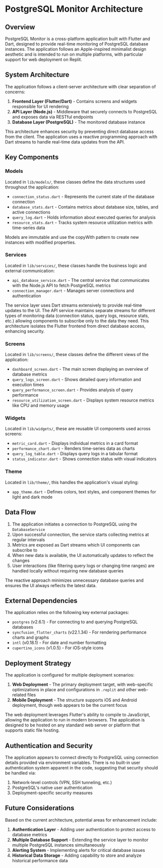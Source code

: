 # PostgreSQL Monitor Architecture

## Overview

PostgreSQL Monitor is a cross-platform application built with Flutter and Dart, designed to provide real-time monitoring of PostgreSQL database instances. The application follows an Apple-inspired minimalist design aesthetic and is intended to run on multiple platforms, with particular support for web deployment on Replit.

## System Architecture

The application follows a client-server architecture with clear separation of concerns:

1. **Frontend Layer (Flutter/Dart)** - Contains screens and widgets responsible for UI rendering
2. **API Layer (Node.js)** - Middleware that securely connects to PostgreSQL and exposes data via RESTful endpoints
3. **Database Layer (PostgreSQL)** - The monitored database instance

This architecture enhances security by preventing direct database access from the client. The application uses a reactive programming approach with Dart streams to handle real-time data updates from the API.

## Key Components

### Models

Located in `lib/models/`, these classes define the data structures used throughout the application:

- `connection_status.dart` - Represents the current state of the database connection
- `database_stats.dart` - Contains metrics about database size, tables, and active connections
- `query_log.dart` - Holds information about executed queries for analysis
- `resource_stats.dart` - Tracks system resource utilization metrics with time-series data

Models are immutable and use the copyWith pattern to create new instances with modified properties.

### Services

Located in `lib/services/`, these classes handle the business logic and external communication:

- `api_database_service.dart` - The central service that communicates with the Node.js API to fetch PostgreSQL metrics
- `connection_manager.dart` - Manages server connections and authentication

The service layer uses Dart streams extensively to provide real-time updates to the UI. The API service maintains separate streams for different types of monitoring data (connection status, query logs, resource stats, etc.) allowing components to subscribe only to the data they need. This architecture isolates the Flutter frontend from direct database access, enhancing security.

### Screens

Located in `lib/screens/`, these classes define the different views of the application:

- `dashboard_screen.dart` - The main screen displaying an overview of database metrics
- `query_logs_screen.dart` - Shows detailed query information and execution times
- `query_performance_screen.dart` - Provides analysis of query performance
- `resource_utilization_screen.dart` - Displays system resource metrics like CPU and memory usage

### Widgets

Located in `lib/widgets/`, these are reusable UI components used across screens:

- `metric_card.dart` - Displays individual metrics in a card format
- `performance_chart.dart` - Renders time-series data as charts
- `query_log_table.dart` - Displays query logs in a tabular format
- `status_indicator.dart` - Shows connection status with visual indicators

### Theme

Located in `lib/theme/`, this handles the application's visual styling:

- `app_theme.dart` - Defines colors, text styles, and component themes for light and dark mode

## Data Flow

1. The application initiates a connection to PostgreSQL using the `DatabaseService`
2. Upon successful connection, the service starts collecting metrics at regular intervals
3. Metrics are exposed as Dart streams which UI components can subscribe to
4. When new data is available, the UI automatically updates to reflect the changes
5. User interactions (like filtering query logs or changing time ranges) are handled locally without requiring new database queries

The reactive approach minimizes unnecessary database queries and ensures the UI always reflects the latest data.

## External Dependencies

The application relies on the following key external packages:

- `postgres` (v2.6.1) - For connecting to and querying PostgreSQL databases
- `syncfusion_flutter_charts` (v22.1.34) - For rendering performance charts and graphs
- `intl` (v0.18.1) - For date and number formatting
- `cupertino_icons` (v1.0.5) - For iOS-style icons

## Deployment Strategy

The application is configured for multiple deployment scenarios:

1. **Web Deployment** - The primary deployment target, with web-specific optimizations in place and configurations in `.replit` and other web-related files
2. **Mobile Deployment** - The structure supports iOS and Android deployment, though web appears to be the current focus

The web deployment leverages Flutter's ability to compile to JavaScript, allowing the application to run in modern browsers. The application is designed to be hosted on any standard web server or platform that supports static file hosting.

## Authentication and Security

The application appears to connect directly to PostgreSQL using connection details provided via environment variables. There is no built-in user authentication system apparent in the code, suggesting that security should be handled via:

1. Network-level controls (VPN, SSH tunneling, etc.)
2. PostgreSQL's native user authentication
3. Deployment-specific security measures

## Future Considerations

Based on the current architecture, potential areas for enhancement include:

1. **Authentication Layer** - Adding user authentication to protect access to database metrics
2. **Multiple Database Support** - Extending the service layer to monitor multiple PostgreSQL instances simultaneously
3. **Alerting System** - Implementing alerts for critical database issues
4. **Historical Data Storage** - Adding capability to store and analyze historical performance data